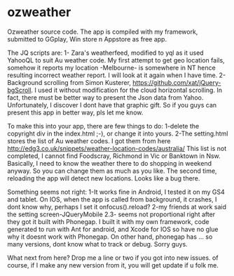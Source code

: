 ozweather
=========

Ozweather source code.
The app is compiled with my framework, submitted to GGplay, Win store n Appstore as free app.

The JQ scripts are:
1- Zara's weatherfeed, modified to yql as it used YahooQL to suit Au weather code. My first attempt to get geo location fails, somehow it reports my location -Melbourne- is somewhere in NT hence resulting incorrect weather report. I will look at it again when I have time. 
2-Background scrolling from Simon Kusterer, https://github.com/xat/jQuery-bgScroll. I used it without modification for the cloud horizontal scrolling. In fact, there must be better way to present the Json data from Yahoo. Unfortunately, I discover I dont have that graphic gift. So if you guys can present this app in better way, pls let me know.

To make this into your app, there are few things to do:
1-delete the copyright div in the index.html ;-), or change it into yours.
2-The setting.html stores the list of Au weather codes. I got them from here http://edg3.co.uk/snippets/weather-location-codes/australia/
This list is not completed, I cannot find Foodscray, Richmond in Vic or Banktown in Nsw. Basically, I need to know the weather there to do shopping in weekend anyway. So you can change them as much as you like. The second time, reloading the app will detect new locations. Looks like a bug there.

Something seems not right:
1-It works fine in Android, I tested it on my GS4 and tablet. On IOS, when the app is called from background, it crashes, I dont know why, perhaps I set it onfocus().reload?
2-my friends at work said the setting screen-JQueryMobile 2.3- seems not proportional right after they got it built with Phonegap. I built it with my own framework, code generated to run with Ant for android, and Xcode for IOS so have no glue why it doesnt work with Phonegap. On other hand, phonegap has ... so many versions, dont know what to track or debug. Sorry guys.

What next from here?
Drop me a line or two if you got into new issues. of course, if I make any new version from it, you will get update if u folk me.
